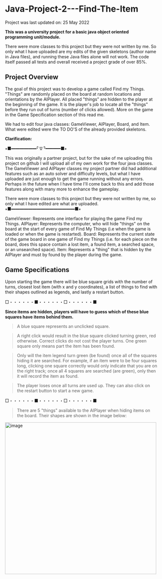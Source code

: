 # Java-Project-2---Find-The-Item
Project was last updated on: 25 May 2022

**This was a university project for a basic java object oriented programming unit/module.**

There were more classes to this project but they were not written by me. So only what I have uploaded are my edits of the given skeletons (author name in Java files), and running these Java files alone will not work. The code itself passed all tests and overall received a project grade of over 85%.

## Project Overview

The goal of this project was to develop a game called Find my Things. "Things" are randomly placed on the board at random locations and orientations by the AIPlayer. All placed "things" are hidden to the player at the beginning of the game. It is the player's job to locate all the "things" before they run out of turns (number of clicks allowed). More on the game in the Game Specification section of this read me.

We had to edit four java classes: GameViewer, AIPlayer, Board, and Item. What were edited were the TO DO'S of the already provided skeletons.

**Clarification:** 

⭒■━━━━━━ˁᱸᲲᱸˀ━━━━━━■⭒ 

This was originally a partner project, but for the sake of me uploading this project on github I will upload all of my own work for the four java classes. The GameViewer and AIPlayer classes my project partner did had additional features such as an auto solver and difficulty levels, but what I have uploaded are just enough to get the game running without any errors. Perhaps in the future when I have time I'll come back to this and add those features along with many more to enhance the gameplay.

There were more classes to this project but they were not written by me, so only what I have edited are what are uploaded.
⭒■━━━━━━━━━━━━━━━■⭒

GameViewer: Represents one interface for playing the game Find my Things.
AIPlayer: Represents the computer, who will hide "things" on the board at the start of every game of Find My Things (i.e when the game is loaded or when the game is restarted).
Board: Represents the current state of the game board in one game of Find my Things (i.e. for each piece on the board, does this space contain a lost item, a found item, a searched space, or an unsearched space).
Item: Represents a "thing" that is hidden by the AIPlayer and must by found by the player during the game.


## Game Specifications

Upon starting the game there will be blue square grids with the number of turns, closest lost item (with x and y coordinates), a list of things to find with their shapes outlined as legends, and lastly a restart button. 

□・・・・・・■・・・・・・□・・・・・・■

**Since items are hidden, players will have to guess which of these blue squares have items behind them.**
> A blue square represents an unclicked square.

> A right click would result in the blue square clicked turning green, red otherwise. Correct clicks do not cost the player turns. One green square only means part the item has been found.

> Only will the item legend turn green (be found) once all of the squares hiding it are searched. For example, if an item were to be four squares long, clicking one square correctly would only indicate that you are on the right track; once all 4 squares are searched (are green), only then it will record the item as found.

> The player loses once all turns are used up. They can also click on the restart button to start a new game.

□・・・・・・■・・・・・・□・・・・・・■


> There are 5 "things" available to the AIPlayer when hiding items on the board. Their shapes are shown in the image below:
<img width="500" alt="image" src="https://user-images.githubusercontent.com/115472181/198891920-2fbf8f1e-9d9f-46c4-883f-7d50f000cf02.png">



